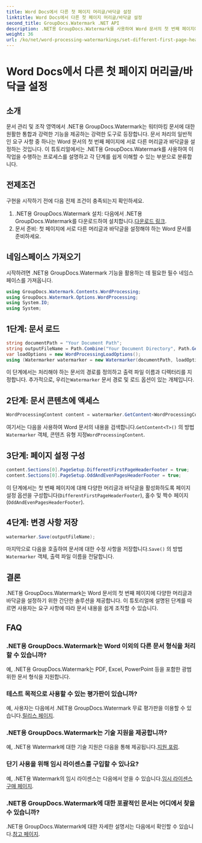 ```yaml
---
title: Word Docs에서 다른 첫 페이지 머리글/바닥글 설정
linktitle: Word Docs에서 다른 첫 페이지 머리글/바닥글 설정
second_title: GroupDocs.Watermark .NET API
description: .NET용 GroupDocs.Watermark를 사용하여 Word 문서의 첫 번째 페이지에 다양한 머리글과 바닥글을 설정하는 방법을 알아보세요.
weight: 36
url: /ko/net/word-processing-watermarkings/set-different-first-page-header-footer-word-docs/
---
```


# Word Docs에서 다른 첫 페이지 머리글/바닥글 설정

## 소개
문서 관리 및 조작 영역에서 .NET용 GroupDocs.Watermark는 워터마킹 문서에 대한 원활한 통합과 강력한 기능을 제공하는 강력한 도구로 등장합니다. 문서 처리의 일반적인 요구 사항 중 하나는 Word 문서의 첫 번째 페이지에 서로 다른 머리글과 바닥글을 설정하는 것입니다. 이 튜토리얼에서는 .NET용 GroupDocs.Watermark를 사용하여 이 작업을 수행하는 프로세스를 설명하고 각 단계를 쉽게 이해할 수 있는 부분으로 분류합니다.
## 전제조건
구현을 시작하기 전에 다음 전제 조건이 충족되는지 확인하세요.
1.  .NET용 GroupDocs.Watermark 설치: 다음에서 .NET용 GroupDocs.Watermark를 다운로드하여 설치합니다.[다운로드 링크](https://releases.groupdocs.com/Watermark/net/).
2. 문서 준비: 첫 페이지에 서로 다른 머리글과 바닥글을 설정해야 하는 Word 문서를 준비하세요.

## 네임스페이스 가져오기
시작하려면 .NET용 GroupDocs.Watermark 기능을 활용하는 데 필요한 필수 네임스페이스를 가져옵니다.
```csharp
using GroupDocs.Watermark.Contents.WordProcessing;
using GroupDocs.Watermark.Options.WordProcessing;
using System.IO;
using System;
```
## 1단계: 문서 로드
```csharp
string documentPath = "Your Document Path";
string outputFileName = Path.Combine("Your Document Directory", Path.GetFileName(documentPath));
var loadOptions = new WordProcessingLoadOptions();
using (Watermarker watermarker = new Watermarker(documentPath, loadOptions))
```
이 단계에서는 처리해야 하는 문서의 경로를 정의하고 출력 파일 이름과 디렉터리를 지정합니다. 추가적으로, 우리는`Watermarker` 문서 경로 및 로드 옵션이 있는 개체입니다.
## 2단계: 문서 콘텐츠에 액세스
```csharp
WordProcessingContent content = watermarker.GetContent<WordProcessingContent>();
```
 여기서는 다음을 사용하여 Word 문서의 내용을 검색합니다.`GetContent<T>()` 의 방법`Watermarker` 객체, 콘텐츠 유형 지정`WordProcessingContent`.
## 3단계: 페이지 설정 구성
```csharp
content.Sections[0].PageSetup.DifferentFirstPageHeaderFooter = true;
content.Sections[0].PageSetup.OddAndEvenPagesHeaderFooter = true;
```
이 단계에서는 첫 번째 페이지에 대해 다양한 머리글과 바닥글을 활성화하도록 페이지 설정 옵션을 구성합니다(`DifferentFirstPageHeaderFooter`), 홀수 및 짝수 페이지(`OddAndEvenPagesHeaderFooter`).
## 4단계: 변경 사항 저장
```csharp
watermarker.Save(outputFileName);
```
 마지막으로 다음을 호출하여 문서에 대한 수정 사항을 저장합니다.`Save()` 의 방법`Watermarker` 객체, 출력 파일 이름을 전달합니다.

## 결론
.NET용 GroupDocs.Watermark는 Word 문서의 첫 번째 페이지에 다양한 머리글과 바닥글을 설정하기 위한 간단한 솔루션을 제공합니다. 이 튜토리얼에 설명된 단계를 따르면 사용자는 요구 사항에 따라 문서 내용을 쉽게 조작할 수 있습니다.
## FAQ
### .NET용 GroupDocs.Watermark는 Word 이외의 다른 문서 형식을 처리할 수 있습니까?
예, .NET용 GroupDocs.Watermark는 PDF, Excel, PowerPoint 등을 포함한 광범위한 문서 형식을 지원합니다.
### 테스트 목적으로 사용할 수 있는 평가판이 있습니까?
예, 사용자는 다음에서 .NET용 GroupDocs.Watermark 무료 평가판을 이용할 수 있습니다.[릴리스 페이지](https://releases.groupdocs.com/).
### .NET용 GroupDocs.Watermark는 기술 지원을 제공합니까?
 예, .NET용 Watermark에 대한 기술 지원은 다음을 통해 제공됩니다.[지원 포럼](https://forum.groupdocs.com/c/watermark/19).
### 단기 사용을 위해 임시 라이센스를 구입할 수 있나요?
 예, .NET용 Watermark의 임시 라이센스는 다음에서 얻을 수 있습니다.[임시 라이센스 구매 페이지](https://purchase.groupdocs.com/temporary-license/).
### .NET용 GroupDocs.Watermark에 대한 포괄적인 문서는 어디에서 찾을 수 있습니까?
 .NET용 GroupDocs.Watermark에 대한 자세한 설명서는 다음에서 확인할 수 있습니다.[참고 페이지](https://tutorials.groupdocs.com/Watermark/net/).